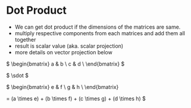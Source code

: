 # Dot Product

* We can get dot product if the dimensions of the matrices are same.
* multiply respective components from each matrices and add them all together
* result is scalar value (aka. scalar projection)
* more details on vector projection below

$
\begin{bmatrix}
    a & b \\
    c & d \\
\end{bmatrix}
$

$
\sdot
$

$
\begin{bmatrix}
    e & f \\
    g & h \\
\end{bmatrix}

=
(a \times e) + (b \times f) + (c \times g) + (d \times h)
$